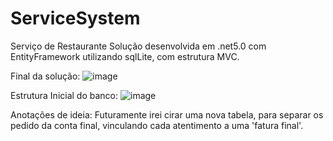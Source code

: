 # ServiceSystem
 Serviço de Restaurante
 Solução desenvolvida em .net5.0 com EntityFramework utilizando sqlLite, com estrutura MVC.

Final da solução:
 ![image](https://github.com/DiegoViana90/ServiceSystem/assets/77411511/ff0676d0-27b0-4b12-b642-d2f3bddefdca)

Estrutura Inicial do banco:
![image](https://github.com/DiegoViana90/ServiceSystem/assets/77411511/91b4459c-67e3-4db2-877a-c3ac4e5c15da)


 Anotações de ideia:
Futuramente irei cirar uma nova tabela, para separar os pedido da conta final, vinculando cada atentimento a uma 'fatura final'.
